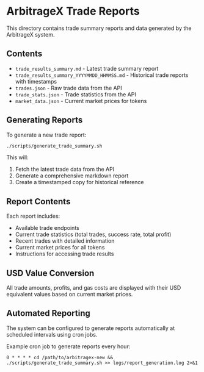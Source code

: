 # ArbitrageX Trade Reports

This directory contains trade summary reports and data generated by the ArbitrageX system.

## Contents

- `trade_results_summary.md` - Latest trade summary report
- `trade_results_summary_YYYYMMDD_HHMMSS.md` - Historical trade reports with timestamps
- `trades.json` - Raw trade data from the API
- `trade_stats.json` - Trade statistics from the API
- `market_data.json` - Current market prices for tokens

## Generating Reports

To generate a new trade report:

```bash
./scripts/generate_trade_summary.sh
```

This will:
1. Fetch the latest trade data from the API
2. Generate a comprehensive markdown report
3. Create a timestamped copy for historical reference

## Report Contents

Each report includes:
- Available trade endpoints
- Current trade statistics (total trades, success rate, total profit)
- Recent trades with detailed information
- Current market prices for all tokens
- Instructions for accessing trade results

## USD Value Conversion

All trade amounts, profits, and gas costs are displayed with their USD equivalent values based on current market prices.

## Automated Reporting

The system can be configured to generate reports automatically at scheduled intervals using cron jobs.

Example cron job to generate reports every hour:

```
0 * * * * cd /path/to/arbitragex-new && ./scripts/generate_trade_summary.sh >> logs/report_generation.log 2>&1
``` 